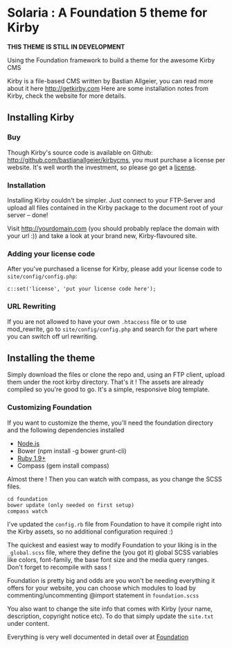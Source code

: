 Solaria : A Foundation 5 theme for Kirby
================


__THIS THEME IS STILL IN DEVELOPMENT__

Using the Foundation framework to build a theme for the awesome Kirby CMS

Kirby is a file-based CMS written by Bastian Allgeier, you can read more about it here <http://getkirby.com>
Here are some installation notes from Kirby, check the website for more details.

## Installing Kirby

### Buy

Though Kirby's source code is available on Github: <http://github.com/bastianallgeier/kirbycms>, you must purchase a license per website. It's well worth the investment, so please go get a [license](http://getkirby.com/buy).


### Installation

Installing Kirby couldn't be simpler. Just connect to your FTP-Server and upload all files contained in the Kirby package to the document root of your server – done!

Visit <http://yourdomain.com> (you should probably replace the domain with your url :)) and take a look at your brand new, Kirby-flavoured site.


### Adding your license code

After you've purchased a license for Kirby, please add your license code to `site/config/config.php`:

    c::set('license', 'put your license code here');


### URL Rewriting

If you are not allowed to have your own `.htaccess` file or to use mod_rewrite, go to `site/config/config.php` and search for the part where you can switch off url rewriting. 

## Installing the theme

Simply download the files or clone the repo and, using an FTP client, upload them under the root kirby directory. That's it !
The assets are already compiled so you're good to go. It's a simple, responsive blog template.

### Customizing Foundation

If you want to customize the theme, you'll need the foundation directory and the following dependencies installed

- [Node.js](http://nodejs.org/download/)
- Bower (npm install -g bower grunt-cli)
- [Ruby 1.9+](https://www.ruby-lang.org/en/downloads/)
- Compass (gem install compass)

Almost there ! Then you can watch with compass, as you change the SCSS files. 

    cd foundation
    bower update (only needed on first setup)
    compass watch

I've updated the `config.rb` file from Foundation to have it compile right into the Kirby assets, so no additional configuration required :)

The quickest and easiest way to modify Foundation to your liking is in the `_global.scss` file, where they define the (you got it) global SCSS variables like colors, font-family, the base font size and the media query ranges. Don't forget to recompile with sass !

Foundation is pretty big and odds are you won't be needing everything it offers for your website, you can choose which modules to load by commenting/uncommenting @import statement in `foundation.scss`

You also want to change the site info that comes with Kirby (your name, description, copyright notice etc). To do that simply update the `site.txt` under content.

Everything is very well documented in detail over at [Foundation](http://foundation.zurb.com/docs/)